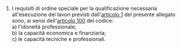 1. I requisiti di ordine speciale per la qualificazione necessaria all'esecuzione dei lavori previsti dall'[articolo 1](/allegato-2.18-articolo-1/1) del presente allegato sono, ai sensi dell'[articolo 100](/articolo-100/2) del codice:<br>a) l'idoneità professionale;<br>b) la capacità economica e finanziaria;<br>c) le capacità tecniche e professionali.